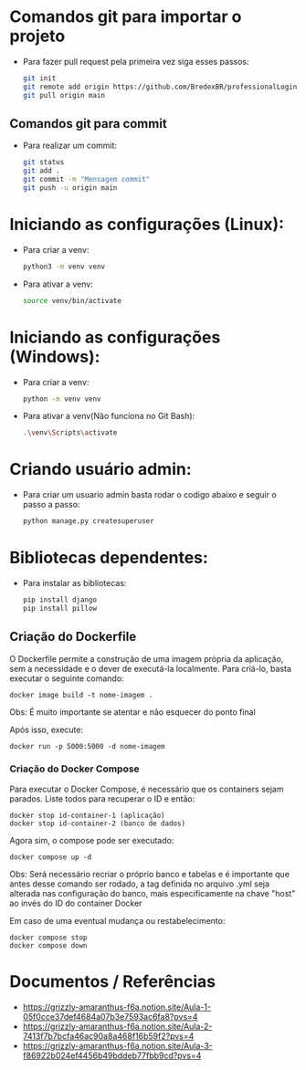 # Comandos git para importar o projeto
- Para fazer pull request pela primeira vez siga esses passos:
    ```bash
    git init
    git remote add origin https://github.com/BredexBR/professionalLogin.git
    git pull origin main

## Comandos git para commit
- Para realizar um commit:
    ```bash
    git status
    git add .
    git commit -m "Mensagem commit"
    git push -u origin main
    ```

# Iniciando as configurações (Linux):
- Para criar a venv:
    ```bash
    python3 -m venv venv
    ```

- Para ativar a venv:
    ```bash
    source venv/bin/activate
    ```

# Iniciando as configurações (Windows):
- Para criar a venv:
    ```bash
    python -m venv venv
    ```

- Para ativar a venv(Não funciona no Git Bash):
    ```bash
    .\venv\Scripts\activate
    ```

# Criando usuário admin:
- Para criar um usuario admin basta rodar o codigo abaixo e seguir o passo a passo:
    ```bash
    python manage.py createsuperuser
    ```

# Bibliotecas dependentes:
- Para instalar as bibliotecas:
    ```bash
    pip install django
    pip install pillow
    ```

## Criação do Dockerfile 
O Dockerfile permite a construção de uma imagem própria da aplicação, sem a necessidade e o dever de executá-la localmente. Para criá-lo, basta executar o seguinte comando:
```
docker image build -t nome-imagem .
```
Obs: É muito importante se atentar e não esquecer do ponto final 

Após isso, execute:
```
docker run -p 5000:5000 -d nome-imagem
```

### Criação do Docker Compose 
Para executar o Docker Compose, é necessário que os containers sejam parados. Liste todos para recuperar o ID e então:
```
docker stop id-container-1 (aplicação)
docker stop id-container-2 (banco de dados)
```
Agora sim, o compose pode ser executado:
```
docker compose up -d
```
Obs: Será necessário recriar o próprio banco e tabelas e é importante que antes desse comando ser rodado, a tag definida no arquivo .yml seja alterada nas configuração do banco, mais especificamente na chave "host" ao invés do ID do container Docker

Em caso de uma eventual mudança ou restabelecimento:
```
docker compose stop
docker compose down 
```

# Documentos / Referências
 - https://grizzly-amaranthus-f6a.notion.site/Aula-1-05f0cce37def4684a07b3e7593ac6fa8?pvs=4
 - https://grizzly-amaranthus-f6a.notion.site/Aula-2-7413f7b7bcfa46ac90a8a468f16b59f2?pvs=4
 - https://grizzly-amaranthus-f6a.notion.site/Aula-3-f86922b024ef4456b49bddeb77fbb9cd?pvs=4
    